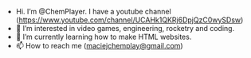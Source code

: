- Hi. I’m @ChemPlayer. I have a youtube channel (https://www.youtube.com/channel/UCAHk1QKRj6DpjQzC0wySDsw)
- 👀 I’m interested in video games, engineering, rocketry and coding.
- 🌱 I’m currently learning how to make HTML websites.
- 📫 How to reach me (maciejchemplay@gmail.com)
